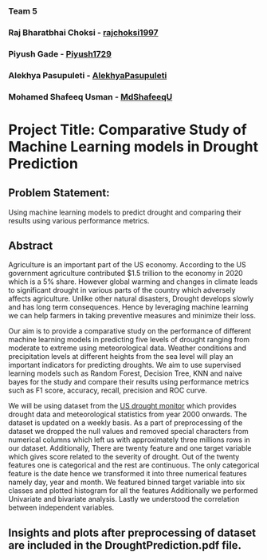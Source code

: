 ### Team 5
### Raj Bharatbhai Choksi - [rajchoksi1997](https://github.com/rajchoksi1997)
### Piyush Gade - [Piyush1729](https://github.com/Piyush1729)
### Alekhya Pasupuleti - [AlekhyaPasupuleti](https://github.com/AlekhyaPasupuleti)
### Mohamed Shafeeq Usman - [MdShafeeqU](https://github.com/MdShafeeqU)

# Project Title: Comparative Study of Machine Learning models in Drought Prediction

## Problem Statement:
Using machine learning models to predict drought and comparing their results using various performance metrics.

## Abstract
Agriculture is an important part of the US economy. According to the US government agriculture contributed $1.5 trillion to the economy in 2020 which is a 5% share. However global warming and changes in climate leads to significant drought in various parts of the country which adversely affects agriculture. Unlike other natural disasters, Drought develops slowly and has long term consequences. Hence by leveraging machine learning we can help farmers in taking preventive measures and minimize their loss. 

Our aim is to provide a comparative study on the performance of different machine learning models in predicting five levels of drought ranging from moderate to extreme using meteorological data. Weather conditions and precipitation levels at different heights from the sea level will play an important indicators for predicting droughts. We aim to use supervised learning models such as Random Forest, Decision Tree, KNN and naive bayes for the study and compare their results using performance metrics such as F1 score, accuracy, recall, precision and ROC curve.  

We will be using dataset from the [US drought monitor](https://droughtmonitor.unl.edu/DmData/DataDownload.aspx) which provides drought data and meteorological statistics from year 2000 onwards. The dataset is updated on a weekly basis. As a part of preprocessing of the dataset we dropped the null values and removed special characters from numerical columns which left us with approximately three millions rows in our dataset. Additionally, There are twenty feature and one target variable which gives score related to the severity of drought. Out of the twenty features one is categorical and the rest are continuous. The only categorical feature is the date hence we transformed it into three numerical features namely day, year and month. We featured binned target variable into six classes and plotted histogram for all the features Additionally we performed Univariate and bivariate analysis. Lastly we understood the correlation between independent variables.

## Insights and plots after preprocessing of dataset are included in the DroughtPrediction.pdf file.
 

